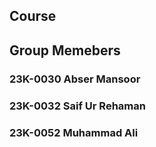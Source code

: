 ## Course 




## Group Memebers 
### 23K-0030 Abser Mansoor
### 23K-0032 Saif Ur Rehaman
### 23K-0052 Muhammad Ali
